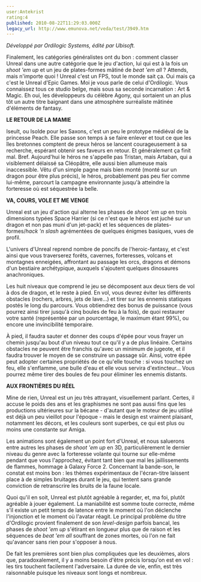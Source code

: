 ```yaml
---
user:Antekrist
rating:4
published: 2010-08-22T11:29:03.000Z
legacy_url: http://www.emunova.net/veda/test/3949.htm
---
```

_Développé par Ordilogic Systems, édité par Ubisoft._  

  

Finalement, les catégories généralistes ont du bon : comment classer Unreal dans une autre catégorie que le jeu d'action, lui qui est à la fois un _shoot 'em up_ et un jeu de plates-formes mâtiné de _beat 'em all_ ? Attends, mais n'importe quoi ! Unreal c'est un FPS, tout le monde sait ça. Oui mais ça c'est le Unreal d'Epic Games. Moi je vous parle de celui d'Ordilogic. Vous connaissez tous ce studio belge, mais sous sa seconde incarnation : Art & Magic. Eh oui, les développeurs du célèbre Agony, qui sortaient un an plus tôt un autre titre baignant dans une atmosphère surréaliste mâtinée d'éléments de fantasy.  

  

**LE RETOUR DE LA MAMIE**  

Iseult, ou Isolde pour les Saxons, c'est un peu le prototype médiéval de la princesse Peach. Elle passe son temps à se faire enlever et tout ce que les îles bretonnes comptent de preux héros se lancent courageusement à sa recherche, espérant obtenir ses faveurs en retour. Et généralement ça finit mal. Bref. Aujourd'hui le héros ne s'appelle pas Tristan, mais Artaban, qui a visiblement délaissé sa Cléopâtre, elle aussi bien allumeuse mais inaccessible. Vêtu d'un simple pagne mais bien monté (monté sur un dragon pour être plus précis), le héros, probablement pas peu fier comme lui-même, parcourt la campagne environnante jusqu'à atteindre la forteresse où est séquestrée la belle.  

  

**VA, COURS, VOLE ET ME VENGE**  

Unreal est un jeu d'action qui alterne les phases de _shoot 'em up_ en trois dimensions typées Space Harrier (si ce n'est que le héros est juché sur un dragon et non pas muni d'un jet-pack) et les séquences de plates-formes/_hack 'n slash_ agrémentées de quelques énigmes basiques, vues de profil.  

L'univers d'Unreal reprend nombre de poncifs de l'heroic-fantasy, et c'est ainsi que vous traverserez forêts, cavernes, forteresses, volcans et montagnes enneigées, affrontant au passage les orcs, dragons et démons d'un bestiaire archétypique, auxquels s'ajoutent quelques dinosaures anachroniques.  

Les huit niveaux que comprend le jeu se décomposent aux deux tiers de vol à dos de dragon, et le reste à pied. En vol, vous devrez éviter les différents obstacles (rochers, arbres, jets de lave...) et tirer sur les ennemis statiques postés le long du parcours. Vous obtiendrez des bonus de puissance (vous pourrez ainsi tirer jusqu'à cinq boules de feu à la fois), de quoi restaurer votre santé (représentée par un pourcentage, le maximum étant 99%), ou encore une invincibilité temporaire.  

À pied, il faudra sauter et donner des coups d'épée pour vous frayer un chemin jusqu'au bout d'un niveau tout ce qu'il y a de plus linéaire. Certains obstacles ne peuvent être franchis qu'avec un minimum de jugeote, et il faudra trouver le moyen de se construire un passage sûr. Ainsi, votre épée peut adopter certaines propriétés de ce qu'elle touche : si vous touchez un feu, elle s'enflamme, une bulle d'eau et elle vous servira d'extincteur... Vous pourrez même tirer des boules de feu pour éliminer les ennemis distants.  

  

**AUX FRONTIÈRES DU RÉEL**  

Mine de rien, Unreal est un jeu très attrayant, visuellement parlant. Certes, il accuse le poids des ans et les graphismes ne sont pas aussi fins que les productions ultérieures sur la bécane - d'autant que le moteur de jeu utilisé est déjà un peu vieillot pour l'époque - mais le design est vraiment plaisant, notamment les décors, et les couleurs sont superbes, ce qui est plus ou moins une constante sur Amiga.  

Les animations sont également un point fort d'Unreal, et nous saluerons entre autres les phases de _shoot 'em up_ en 3D, particulièrement le dernier niveau du genre avec la forteresse volante qui tourne sur elle-même pendant que vous l'approchez, évitant tant bien que mal les jaillissements de flammes, hommage à Galaxy Force 2\. Concernant la bande-son, le constat est moins bon : les thèmes expérimentaux de l'écran-titre laissent place à de simples bruitages durant le jeu, qui tentent sans grande conviction de retranscrire les bruits de la faune locale.  

Quoi qu'il en soit, Unreal est plutôt agréable à regarder, et, ma foi, plutôt agréable à jouer également. La maniabilité est somme toute correcte, même s'il existe un petit temps de latence entre le moment où l'on déclenche l'injonction et le moment où l'avatar réagit. Le principal problème du titre d'Ordilogic provient finalement de son _level-design_ parfois bancal, les phases de _shoot 'em up_ s'étirant en longueur plus que de raison et les séquences de _beat 'em all_ souffrant de zones mortes, où l'on ne fait qu'avancer sans rien pour s'opposer à nous.  

De fait les premières sont bien plus compliquées que les deuxièmes, alors que, paradoxalement, il y a moins besoin d'être précis lorsqu'on est en vol : les tirs touchent facilement l'adversaire. La durée de vie, enfin, est très raisonnable puisque les niveaux sont longs et nombreux.